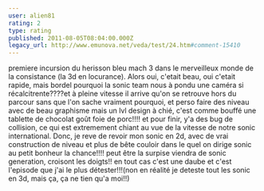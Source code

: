 ```yaml
---
user: alien81
rating: 2
type: rating
published: 2011-08-05T08:04:00.000Z
legacy_url: http://www.emunova.net/veda/test/24.htm#comment-15410
---
```

premiere incursion du herisson bleu mach 3 dans le merveilleux monde de la consistance (la 3d en locurance). Alors oui, c'etait beau, oui c'etait rapide, mais bordel pourquoi la sonic team nous à pondu une caméra si récalcitrente????et à pleine vitesse il arrive qu'on se retrouve hors du parcour sans que l'on sache vraiment pourquoi, et perso faire des niveau avec de beau graphisme mais un lvl design à chié, c'est comme bouffé une tablette de chocolat goût foie de porc!!!! et pour finir, y'a des bug de collision, ce qui est extremement chiant au vue de la vitesse de notre sonic international. Donc, je reve de revoir mon sonic en 2d, avec de vrai construction de niveau et plus de bête couloir dans le quel on dirige sonic au petit bonheur la chance!!!! peut être la surpise viendra de sonic generation, croisont les doigts!! en tout cas c'est une daube et c'est l'episode que j'ai le plus détester!!!(non en réalité je deteste tout les sonic en 3d, mais ça, ça ne tien qu'a moi!!)